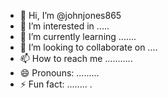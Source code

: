 - 👋 Hi, I’m @johnjones865
- 👀 I’m interested in .....
- 🌱 I’m currently learning .......
- 💞️ I’m looking to collaborate on ....
- 📫 How to reach me ...........
- 😄 Pronouns: .........
- ⚡ Fun fact: ........
.
<!---
johnjones865/johnjones865 is a ✨ special ✨ repository because its `README.md` (this file) appears on your GitHub profile.
You can click the Preview link to take a look at your changes.
--->
